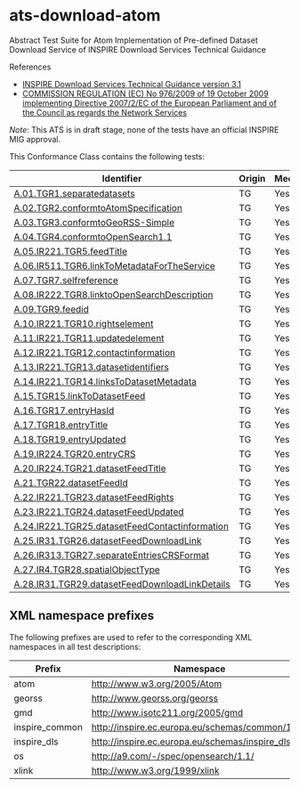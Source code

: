 ats-download-atom
=================

Abstract Test Suite for Atom Implementation of Pre-defined Dataset Download Service of INSPIRE Download Services Technical Guidance 

References
* [INSPIRE Download Services Technical Guidance version 3.1](http://inspire.ec.europa.eu/documents/Network_Services/Technical_Guidance_Download_Services_v3.1.pdf)
* [COMMISSION REGULATION (EC) No 976/2009 of 19 October 2009 implementing Directive 2007/2/EC of the European Parliament and of the Council as regards the Network Services](http://eur-lex.europa.eu/legal-content/EN/TXT/PDF/?uri=CELEX:02009R0976-20101228&from=EN)

*Note*: This ATS is in draft stage, none of the tests have an official INSPIRE MIG approval.

This Conformance Class contains the following tests:

| Identifier                                                        | Origin | Mechanical | Status   |
| ----------------------------------------------------------------- | ------ | ---------- | -------- |
| [A.01.TGR1.separatedatasets](A.01.TGR1.separatedatasets.md)    | TG     | Yes        | Draft    |
| [A.02.TGR2.conformtoAtomSpecification](A.02.TGR2.conformtoAtomSpecification.md)    | TG     | Yes        | Draft    |
| [A.03.TGR3.conformtoGeoRSS-Simple](A.03.TGR3.conformtoGeoRSS-Simple.md)    | TG     | Yes        | Draft    |
| [A.04.TGR4.conformtoOpenSearch1.1](A.04.TGR4.conformtoOpenSearch1.1.md)    | TG     | Yes        | Draft    |
| [A.05.IR221.TGR5.feedTitle](A.05.IR221.TGR5.feedTitle.md)    | TG     | Yes        | Draft    |
| [A.06.IR511.TGR6.linkToMetadataForTheService](A.06.IR511.TGR6.linkToMetadataForTheService.md)  | TG  | Yes  | Draft    |
| [A.07.TGR7.selfreference](A.07.TGR7.selfreference.md)  | TG     | Yes        | Draft    |
| [A.08.IR222.TGR8.linktoOpenSearchDescription](A.08.IR222.TGR8.linktoOpenSearchDescription.md)  | TG     | Yes        | Draft | 
| [A.09.TGR9.feedid](A.09.TGR9.feedid.md)  | TG     | Yes        | Draft    |
| [A.10.IR221.TGR10.rightselement](A.10.IR221.TGR10.rightselement.md)   | TG     | Yes        | Draft    |
| [A.11.IR221.TGR11.updatedelement](A.11.IR221.TGR11.updatedelement.md) | TG     | Yes        | Draft    |
| [A.12.IR221.TGR12.contactinformation](A.12.IR221.TGR12.contactinformation.md) | TG     | Yes        | Draft    |
| [A.13.IR221.TGR13.datasetidentifiers](A.13.IR221.TGR13.datasetidentifiers.md) | TG     | Yes        | Draft    |
| [A.14.IR221.TGR14.linksToDatasetMetadata](A.14.IR221.TGR14.linksToDatasetMetadata.md) | TG     | Yes        | Draft    |
| [A.15.TGR15.linkToDatasetFeed](A.15.TGR15.linkToDatasetFeed.md) | TG | Yes | Draft |
| [A.16.TGR17.entryHasId](A.16.TGR17.entryHasId.md) | TG | Yes | Draft |
| [A.17.TGR18.entryTitle](A.17.TGR18.entryTitle.md) | TG | Yes | Draft |
| [A.18.TGR19.entryUpdated](A.18.TGR19.entryUpdated.md) | TG | Yes | Draft |
| [A.19.IR224.TGR20.entryCRS](A.19.IR224.TGR20.entryCRS.md) | TG | Yes | Draft |
| [A.20.IR224.TGR21.datasetFeedTitle](A.20.IR224.TGR21.datasetFeedTitle.md) | TG | Yes | Draft |
| [A.21.TGR22.datasetFeedId](A.21.TGR22.datasetFeedId.md) | TG | Yes | Draft |
| [A.22.IR221.TGR23.datasetFeedRights](A.22.IR221.TGR23.datasetFeedRights.md) | TG | Yes | Draft |
| [A.23.IR221.TGR24.datasetFeedUpdated](A.23.IR221.TGR24.datasetFeedUpdated.md) | TG | Yes | Draft |
| [A.24.IR221.TGR25.datasetFeedContactinformation](A.24.IR221.TGR25.datasetFeedContactinformation.md) | TG | Yes | Draft |
| [A.25.IR31.TGR26.datasetFeedDownloadLink](A.25.IR31.TGR26.datasetFeedDownloadLink.md) | TG | Yes | Draft |
| [A.26.IR313.TGR27.separateEntriesCRSFormat](A.26.IR313.TGR27.separateEntriesCRSFormat.md) | TG | Yes | Draft |
| [A.27.IR4.TGR28.spatialObjectType](A.27.IR4.TGR28.spatialObjectType.md) | TG | Yes | Draft |
| [A.28.IR31.TGR29.datasetFeedDownloadLinkDetails](A.28.IR31.TGR29.datasetFeedDownloadLinkDetails.md) | TG | Yes | Draft |

## XML namespace prefixes <a name="namespaces"></a>

The following prefixes are used to refer to the corresponding XML namespaces in all test descriptions:

Prefix         | Namespace
-------------- | -------------------------------------------------
atom           | http://www.w3.org/2005/Atom
georss         | http://www.georss.org/georss
gmd | http://www.isotc211.org/2005/gmd
inspire\_common| http://inspire.ec.europa.eu/schemas/common/1.0
inspire\_dls   | http://inspire.ec.europa.eu/schemas/inspire_dls/1.0
os             | http://a9.com/-/spec/opensearch/1.1/
xlink          | http://www.w3.org/1999/xlink
